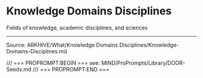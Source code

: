 # Knowledge Domains Disciplines

Fields of knowledge, academic disciplines, and sciences

---
Source: ARKHIVE/What/Knowledge Domains Disciplines/Knowledge-Domains-Disciplines.md

/// === PROPROMPT:BEGIN ===
see: MIND/ProPrompts/Library/DOOR-Seeds.md
/// === PROPROMPT:END ===
